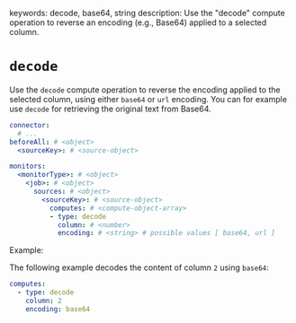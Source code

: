 keywords: decode, base64, string
description: Use the "decode" compute operation to reverse an encoding (e.g., Base64) applied to a selected column.

# `decode`

Use the `decode` compute operation to reverse the encoding applied to the selected column, using either `base64` or `url` encoding. You can for example use `decode` for retrieving the original text from Base64.

```yaml
connector:
  # ...
beforeAll: # <object>
  <sourceKey>: # <source-object>

monitors:
  <monitorType>: # <object>
    <job>: # <object>
      sources: # <object>
        <sourceKey>: # <source-object>
          computes: # <compute-object-array>
          - type: decode
            column: # <number>
            encoding: # <string> # possible values [ base64, url ]
```

Example:

The following example decodes the content of column `2` using `base64`:

```yaml
computes:
  - type: decode
    column: 2
    encoding: base64
```
